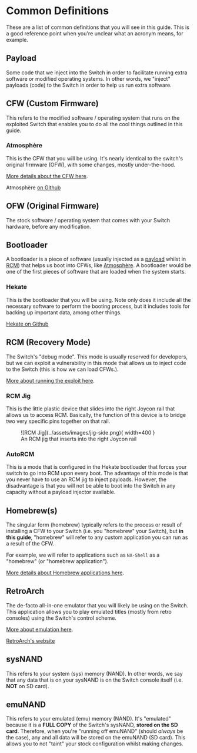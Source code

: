 # Common Definitions

These are a list of common definitions that you will see in this guide. This is a good reference point when you're unclear what an acronym means, for example.

## Payload

Some code that we inject into the Switch in order to facilitate running extra software or modified operating systems. In other words, we "inject" payloads (code) to the Switch in order to help us run extra software.

## CFW (**C**ustom **F**irm**w**are)

This refers to the modified software / operating system that runs on the exploited Switch that enables you to do all the cool things outlined in this guide.

### Atmosphère

This is the CFW that you will be using. It's nearly identical to the switch's original firmware (OFW), with some changes, mostly under-the-hood.

[More details about the CFW here](differences.md).

Atmosphère [on Github](https://github.com/Atmosphere-NX/Atmosphere)

## OFW (**O**riginal **F**irm**w**are)

The stock software / operating system that comes with your Switch hardware, before any modification.

## Bootloader

A bootloader is a piece of software (usually injected as a [payload](#payload) whilst in [RCM](#rcm-recovery-mode)) that helps us boot into CFWs, like [Atmosphère](#atmosphere). A bootloader would be one of the first pieces of software that are loaded when the system starts.

### Hekate

This is the bootloader that you will be using. Note only does it include all the necessary software to perform the booting process, but it includes tools for backing up important data, among other things.

[Hekate on Github](https://github.com/CTCaer/hekate)

## RCM (**R**e**c**overy **M**ode)

The Switch's "debug mode". This mode is usually reserved for developers, but we can exploit a vulnerability in this mode that allows us to inject code to the Switch (this is how we can load CFWs.).

[More about running the exploit here](startup-shutdown.md).

### RCM Jig

This is the little plastic device that slides into the right Joycon rail that allows us to access RCM. Basically, the function of this device is to bridge two very specific pins together on that rail.

<figure markdown>
  ![RCM Jig](../assets/images/jig-side.png){ width=400 }
  <figcaption>An RCM jig that inserts into the right Joycon rail</figcaption>
</figure>

### AutoRCM

This is a mode that is configured in the Hekate bootloader that forces your switch to go into RCM upon every boot. The advantage of this mode is that you never have to use an RCM jig to inject payloads. However, the disadvantage is that you will not be able to boot into the Switch in any capacity without a payload injector available.

## Homebrew(s)

The singular form (homebrew) typically refers to the process or result of installing a CFW to your Switch (i.e. you "homebrew" your Switch), but **in this guide**, "homebrew" will refer to any custom application you can run as a result of the CFW.

For example, we will refer to applications such as `NX-Shell` as a "homebrew" (or "homebrew application"). 

[More details about Homebrew applications here](homebrews.md).

## RetroArch

The de-facto all-in-one emulator that you will likely be using on the Switch. This application allows you to play emulated titles (mostly from retro consoles) using the Switch's control scheme.

[More about emulation here](emulation.md).

[RetroArch's website](https://www.retroarch.com/)

## sysNAND

This refers to your system (sys) memory (NAND). In other words, we say that any data that is on your sysNAND is on the Switch console itself (i.e. **NOT** on SD card).

## emuNAND

This refers to your emulated (emu) memory (NAND). It's "emulated" because it is a **FULL COPY** of the Switch's sysNAND, **stored on the SD card**. Therefore, when you're "running off emuNAND" (should *always* be the case), any and all data will be stored on the emuNAND (SD card). This allows you to not "taint" your stock configuration whilst making changes. 

